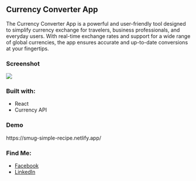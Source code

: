 <h2>Currency Converter App</h2>
The Currency Converter App is a powerful and user-friendly tool designed to simplify currency exchange for travelers, business professionals, and everyday users. With real-time exchange rates and support for a wide range of global currencies, the app ensures accurate and up-to-date conversions at your fingertips. 

<h3>Screenshot</h3>
<img src="https://github.com/user-attachments/assets/96281981-ffe5-4d28-bc08-cecff2bd951e">

<h3>Built with:</h3>
<ul>
  <li>React</li>
  <li>Currency API</li>
</ul>

<h3>Demo</h3>
https://smug-simple-recipe.netlify.app/

<h3>Find Me:</h3>
<ul>
  <li><a href="https://www.facebook.com/smugsolutions/">Facebook</a></li>
  <li><a href="https://www.linkedin.com/in/onwell-masaraure-b14200130/">LinkedIn</a></li>
</ul>

